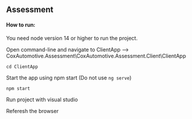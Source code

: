 ## Assessment

#### How to run:
You need node version 14 or higher to run the project. 

Open command-line and navigate to ClientApp --> CoxAutomotive.Assessment\CoxAutomotive.Assessment.Client\ClientApp

`cd ClientApp`

Start the app using npm start (Do not use `ng serve`)

`npm start`

Run project with visual studio 

Referesh the browser
